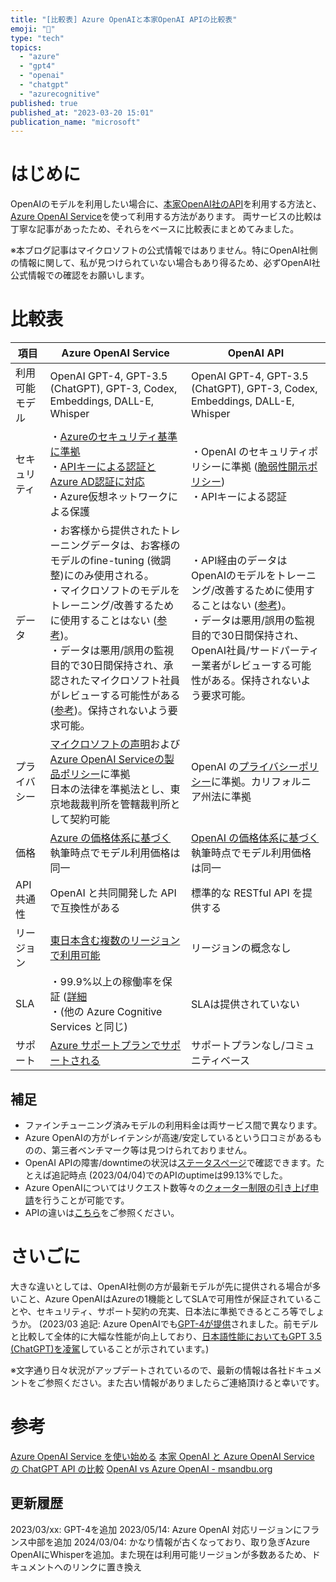 ```yaml
---
title: "[比較表] Azure OpenAIと本家OpenAI APIの比較表"
emoji: "🐬"
type: "tech"
topics:
  - "azure"
  - "gpt4"
  - "openai"
  - "chatgpt"
  - "azurecognitive"
published: true
published_at: "2023-03-20 15:01"
publication_name: "microsoft"
---
```


# はじめに
OpenAIのモデルを利用したい場合に、[本家OpenAI社のAPI](https://openai.com/blog/openai-api)を利用する方法と、[Azure OpenAI Service](https://learn.microsoft.com/ja-jp/azure/cognitive-services/openai/overview)を使って利用する方法があります。
両サービスの比較は丁寧な記事があったため、それらをベースに比較表にまとめてみました。

※本ブログ記事はマイクロソフトの公式情報ではありません。特にOpenAI社側の情報に関して、私が見つけられていない場合もあり得るため、必ずOpenAI社公式情報での確認をお願いします。

# 比較表

| 項目 | Azure OpenAI Service | OpenAI API |
| --- | --- | --- |
| 利用可能モデル | OpenAI GPT-4, GPT-3.5 (ChatGPT), GPT-3, Codex, Embeddings, DALL-E, Whisper | OpenAI GPT-4, GPT-3.5 (ChatGPT), GPT-3, Codex, Embeddings, DALL-E, Whisper |
| セキュリティ | ・[Azureのセキュリティ基準に準拠](https://learn.microsoft.com/ja-jp/azure/security/fundamentals/infrastructure)  <br> ・[APIキーによる認証とAzure AD認証に対応](https://learn.microsoft.com/ja-jp/azure//cognitive-services/openai/reference#authentication) <br> ・Azure仮想ネットワークによる保護 | ・OpenAI のセキュリティポリシーに準拠 ([脆弱性開示ポリシー](https://openai.com/policies/coordinated-vulnerability-disclosure-policy)) <br> ・APIキーによる認証 |
| データ | ・お客様から提供されたトレーニングデータは、お客様のモデルのfine-tuning (微調整)にのみ使用される。<br>・マイクロソフトのモデルをトレーニング/改善するために使用することはない ([参考](https://learn.microsoft.com/en-us/legal/cognitive-services/openai/data-privacy?context=%2Fazure%2Fcognitive-services%2Fopenai%2Fcontext%2Fcontext#training-data-for-purposes-of-fine-tuning-an-openai-model))。<br>・データは悪用/誤用の監視目的で30日間保持され、承認されたマイクロソフト社員がレビューする可能性がある ([参考](https://learn.microsoft.com/en-us/legal/cognitive-services/openai/data-privacy#can-a-customer-opt-out-of-the-logging-and-human-review-process))。保持されないよう要求可能。 | ・API経由のデータはOpenAIのモデルをトレーニング/改善するために使用することはない ([参考](https://openai.com/policies/api-data-usage-policies))。 <br>・データは悪用/誤用の監視目的で30日間保持され、OpenAI社員/サードパーティー業者がレビューする可能性がある。保持されないよう要求可能。|
| プライバシー | [マイクロソフトの声明](https://privacy.microsoft.com/ja-jp/privacystatement)および[Azure OpenAI Serviceの製品ポリシー](https://www.microsoft.com/licensing/terms/productoffering/MicrosoftAzure/MCA#:~:text=under%20the%20circumstances.-,Azure%20OpenAI%20Service,-In%20addition%20to)に準拠<br>日本の法律を準拠法とし、東京地裁裁判所を管轄裁判所として契約可能 | OpenAI の[プライバシーポリシー](https://openai.com/policies/privacy-policy)に準拠。カリフォルニア州法に準拠  |
| 価格 | [Azure の価格体系に基づく](https://azure.microsoft.com/ja-jp/pricing/details/cognitive-services/openai-service/)<br>執筆時点でモデル利用価格は同一 | [OpenAI の価格体系に基づく](https://openai.com/pricing#language-models)<br>執筆時点でモデル利用価格は同一 |
| API 共通性 | OpenAI と共同開発した API で互換性がある | 標準的な RESTful API を提供する |
| リージョン | [東日本含む複数のリージョンで利用可能](https://learn.microsoft.com/ja-jp/azure/ai-services/openai/concepts/models) | リージョンの概念なし |
| SLA | ・99.9%以上の稼働率を保証 ([詳細](https://www.microsoft.com/licensing/docs/view/Service-Level-Agreements-SLA-for-Online-Services?lang=1)<br>・(他の Azure Cognitive Services と同じ)  | SLAは提供されていない |
| サポート | [Azure サポートプランでサポートされる](https://azure.microsoft.com/ja-jp/support/plans)  | サポートプランなし/コミュニティベース |

## 補足
- ファインチューニング済みモデルの利用料金は両サービス間で異なります。
- Azure OpenAIの方がレイテンシが高速/安定しているという口コミがあるものの、第三者ベンチマーク等は見つけられておりません。
- OpenAI APIの障害/downtimeの状況は[ステータスページ](https://status.openai.com/)で確認できます。たとえば追記時点 (2023/04/04)でのAPIのuptimeは99.13%でした。
- Azure OpenAIについてはリクエスト数等々の[クォーター制限の引き上げ申請](https://learn.microsoft.com/ja-jp/azure/cognitive-services/openai/quotas-limits)を行うことが可能です。
- APIの違いは[こちら](https://zenn.dev/microsoft/articles/59448047cd5ed9)をご参照ください。

# さいごに
大きな違いとしては、OpenAI社側の方が最新モデルが先に提供される場合が多いこと、Azure OpenAIはAzureの1機能としてSLAで可用性が保証されていることや、セキュリティ、サポート契約の充実、日本法に準拠できるところ等でしょうか。
(2023/03 追記: Azure OpenAIでも[GPT-4が提供](https://azure.microsoft.com/en-us/blog/introducing-gpt4-in-azure-openai-service/)されました。前モデルと比較して全体的に大幅な性能が向上しており、[日本語性能においてもGPT 3.5 (ChatGPT)を凌駕](https://openai.com/research/gpt-4#:~:text=GPT%2D4%203%2Dshot%20accuracy%20on%20MMLU%20across%20languages)していることが示されています。)

※文字通り日々状況がアップデートされているので、最新の情報は各社ドキュメントをご参照ください。また古い情報がありましたらご連絡頂けると幸いです。

# 参考
[Azure OpenAI Service を使い始める](https://zenn.dev/microsoft/articles/1a15305021cd01)
[本家 OpenAI と Azure OpenAI Service の ChatGPT API の比較](https://zenn.dev/microsoft/articles/59448047cd5ed9)
[OpenAI vs Azure OpenAI - msandbu.org](https://msandbu.org/openai-vs-azure-openai/)

## 更新履歴
2023/03/xx: GPT-4を追加
2023/05/14: Azure OpenAI 対応リージョンにフランス中部を追加
2024/03/04: かなり情報が古くなっており、取り急ぎAzure OpenAIにWhisperを追加。また現在は利用可能リージョンが多数あるため、ドキュメントへのリンクに置き換え
